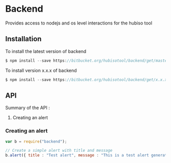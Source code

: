 Backend
=======

Provides access to nodejs and os level interactions for the hubiso tool

## Installation

To install the latest version of backend

```javascript
$ npm install --save https://bitbucket.org/hubisotool/backend/get/master.tar.gz
```

To install version x.x.x of backend

```javascript
$ npm install --save https://bitbucket.org/hubisotool/backend/get/x.x.x.tar.gz
```

## API

Summary of the API :

1. Creating an alert



### Creating an alert

```javascript
var b = require("backend");

// Create a simple alert with title and message
b.alert({ title : "Test alert", message : "This is a test alert generated by Bishaka Samuel"});
```